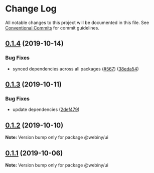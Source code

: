 # Change Log

All notable changes to this project will be documented in this file.
See [Conventional Commits](https://conventionalcommits.org) for commit guidelines.

## [0.1.4](https://github.com/webiny/webiny-js/compare/@webiny/ui@0.1.3...@webiny/ui@0.1.4) (2019-10-14)


### Bug Fixes

* synced dependencies across all packages ([#567](https://github.com/webiny/webiny-js/issues/567)) ([38eda54](https://github.com/webiny/webiny-js/commit/38eda547bead6e8a2c46875730bbcd8f1227e475))





## [0.1.3](https://github.com/webiny/webiny-js/compare/@webiny/ui@0.1.2...@webiny/ui@0.1.3) (2019-10-11)


### Bug Fixes

* update dependencies ([2def479](https://github.com/webiny/webiny-js/commit/2def479886ed356e7981b7be61b957edcc87f887))





## [0.1.2](https://github.com/webiny/webiny-js/compare/@webiny/ui@0.1.1...@webiny/ui@0.1.2) (2019-10-10)

**Note:** Version bump only for package @webiny/ui





## [0.1.1](https://github.com/webiny/webiny-js/compare/@webiny/ui@0.1.0...@webiny/ui@0.1.1) (2019-10-06)

**Note:** Version bump only for package @webiny/ui
